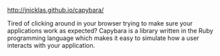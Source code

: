 http://jnicklas.github.io/capybara/

Tired of clicking around in your browser trying to make sure your applications work as expected? Capybara is a library written in the Ruby programming language which makes it easy to simulate how a user interacts with your application.
